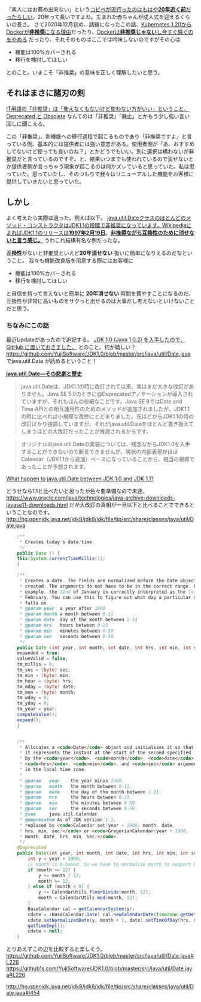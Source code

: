 「素人にはお薦め出来ない」という[コピペが流行ったのはもはや**20年近く前**だったらしい](https://www.buzzfeed.com/jp/takumiharimaya/yoshinoya-copipe)。20年って長いですよね。生まれた赤ちゃんが成人式を迎えるくらいの長さ。
さて2020年12月初め、話題になったこの話、[Kubernetes 1.20からDockerが**非推奨**になる理由](https://blog.inductor.me/entry/2020/12/03/061329)だったり、[Dockerは**非推奨じゃない**し今すぐ騒ぐのをやめろ](https://jaco.udcp.info/entry/2020/12/03/172843) だったり、それそのものはここでは吟味しないのですがその心は

- 機能は100%カバーされる
- 移行を検討してほしい

とのこと。いまこそ「非推奨」の意味を正しく理解したいと思う。

## それはまさに諸刃の剣

[IT用語の「非推奨」は「使えなくもないけど使わない方がいい」ということ。](https://eigobu.jp/magazine/suishou#:~:text=%E5%BE%AE%E5%A6%99%E3%81%AB%E9%81%95%E3%81%86%E3%80%8D-,IT%E7%94%A8%E8%AA%9E%E3%81%AE%E3%80%8C%E9%9D%9E%E6%8E%A8%E5%A5%A8%E3%80%8D%E3%81%AF%E3%80%8C%E4%BD%BF%E3%81%88%E3%81%AA%E3%81%8F%E3%82%82,%E6%96%B9%E3%81%8C%E3%81%84%E3%81%84%E3%80%8D%E3%81%A8%E3%81%84%E3%81%86%E3%81%93%E3%81%A8&text=%E3%80%8C%E9%9D%9E%E6%8E%A8%E5%A5%A8%E3%80%8D%E3%81%A8%E3%81%AF%E3%80%81,%E3%81%A8%E3%81%84%E3%81%86%E6%84%8F%E5%91%B3%E3%81%AE%E8%A8%80%E8%91%89%E3%81%A7%E3%81%99%E3%80%82)
[Deprecated と Obsolete](https://blog.cles.jp/item/6357) なんてのは「非推奨」「廃止」とかもう少し強い言い回しに聞こえる。 

この「非推奨」、新機能への移行過程で起こるものであり「非推奨ですよ」と言っている側、基本的には提供者には強い意志がある。使用者側が「あ、おすすめしてないけど使っても良いのね？」とかどうでもいい。別に選択は構わないが非推奨だと言っているのですぞ。と、結果いつまでも使われているので消せないとか提供者側が言っちゃう現象が起こるのは何かズレていると思っていた。私は思っていた。思っていたし、そのつもりで我々はリニューアルした機能をお客様に提供していきたいと思っていた。

## しかし
よく考えたら実際は違った。例えば以下。
[java.util.Dateクラスのほとんどのメソッド・コンストラクタはJDK1.1の段階で非推奨になっています。WikipediaによればJDK1.1のリリースは**1997年2月19日**](https://teratail.com/questions/28479)。**[非推奨ながら互換性のために消せないと言う感じ。](http://www.coppermine.jp/docs/programming/2011/12/java-util-date.html)** うわこれ結構有名な例だったな。


**互換性**がないと非推奨といえど**20年消せない** 扱いに簡単になりえるのだなということ。
我々も機能改良版を用意する際にはお客様に

- 機能は100%カバーされる
- 移行を検討してほしい

と自信を持って言えないと簡単に **20年消せない** 時間を費やすことになるのだ。
互換性が非常に高いものをサクっと出せるのは大事だし考えないといけないことだと思う。

### ちなみにこの話
最近Updateがあったので追記する。
[JDK 1.0 (Java 1.0.2) を入手したので、GitHub に置いておきました。](https://qiita.com/YujiSoftware/items/96df259fe51d56a94a43) とのこと。何が嬉しい？
https://github.com/YujiSoftware/JDK1.0/blob/master/src/java/util/Date.java
でjava.util.Date が読めるということ！

**[java.util.Date―その悲劇と歴史](https://www.coppermine.jp/note/2019/01/java-util-date/)**

> java.util.Dateは、JDK1.1の時に改訂されて以来、実はまだ大きな改訂がありません。Java SE 5.0のときに@Deprecatedアノテーションが導入されていますが、それもほんの些細なことです。Java SE 8ではDate and Time APIとの相互運用性のためのメソッドが追加されましたが、JDK1.1の時に比べれば小規模な改修にとどまりました。先ほどからJDK1.1の時の改訂ばかり強調していますが、それがjava.util.Dateをほとんど書き換えてしまうほどの大改訂だったことが推測されるからです。

> オリジナルのjava.util.Dateの実装については、残念ながらJDK1.0を入手することができないので断言できませんが、現状の内部表現がほぼCalendar（JDK1.1から追加）ベースになっていることから、相当の規模であったことが予想されます。

[What happen to java.util.Date between JDK 1.0 and JDK 1.1?](http://www.experts123.com/q/what-happen-to-java.util.date-between-jdk-1.0-and-jdk-1.1.html)

どうせなら1.1と比べたいと思ったが色々要準備なので未達。
https://www.oracle.com/java/technologies/java-archive-downloads-javase11-downloads.html
だが大改訂の真相が一旦以下と比べることでできるということなのです。
http://hg.openjdk.java.net/jdk8/jdk8/jdk/file/tip/src/share/classes/java/util/Date.java


```JDK1.1.java
    /**
     * Creates today's date/time.
     */
    public Date () {
	this(System.currentTimeMillis());
    }
```



```JDK1.1.java
    /**
     * Creates a date. The fields are normalized before the Date object is
     * created. The arguments do not have to be in the correct range. For
     * example, the 32nd of January is correctly interpreted as the 1st of
     * February. You can use this to figure out what day a particular date
     * falls on.
     * @param year	a year after 1900
     * @param month	a month between 0-11
     * @param date	day of the month between 1-31
     * @param hrs	hours between 0-23
     * @param min	minutes between 0-59
     * @param sec	seconds between 0-59
     */
    public Date (int year, int month, int date, int hrs, int min, int sec) {
	expanded = true;
	valueValid = false;
	tm_millis = 0;
	tm_sec = (byte) sec;
	tm_min = (byte) min;
	tm_hour = (byte) hrs;
	tm_mday = (byte) date;
	tm_mon = (byte) month;
	tm_wday = 0;
	tm_yday = 0;
	tm_year = year;
	computeValue();
	expand();
    }
```


```JDK8.java

    /**
     * Allocates a <code>Date</code> object and initializes it so that
     * it represents the instant at the start of the second specified
     * by the <code>year</code>, <code>month</code>, <code>date</code>,
     * <code>hrs</code>, <code>min</code>, and <code>sec</code> arguments,
     * in the local time zone.
     *
     * @param   year    the year minus 1900.
     * @param   month   the month between 0-11.
     * @param   date    the day of the month between 1-31.
     * @param   hrs     the hours between 0-23.
     * @param   min     the minutes between 0-59.
     * @param   sec     the seconds between 0-59.
     * @see     java.util.Calendar
     * @deprecated As of JDK version 1.1,
     * replaced by <code>Calendar.set(year + 1900, month, date,
     * hrs, min, sec)</code> or <code>GregorianCalendar(year + 1900,
     * month, date, hrs, min, sec)</code>.
     */
    @Deprecated
    public Date(int year, int month, int date, int hrs, int min, int sec) {
        int y = year + 1900;
        // month is 0-based. So we have to normalize month to support Long.MAX_VALUE.
        if (month >= 12) {
            y += month / 12;
            month %= 12;
        } else if (month < 0) {
            y += CalendarUtils.floorDivide(month, 12);
            month = CalendarUtils.mod(month, 12);
        }
        BaseCalendar cal = getCalendarSystem(y);
        cdate = (BaseCalendar.Date) cal.newCalendarDate(TimeZone.getDefaultRef());
        cdate.setNormalizedDate(y, month + 1, date).setTimeOfDay(hrs, min, sec, 0);
        getTimeImpl();
        cdate = null;
    }
```

とりあえずこの辺を比較すると楽しそう。
https://github.com/YujiSoftware/JDK1.0/blob/master/src/java/util/Date.java#L226
https://github1s.com/YujiSoftware/JDK1.0/blob/master/src/java/util/Date.java#L226

http://hg.openjdk.java.net/jdk8/jdk8/jdk/file/tip/src/share/classes/java/util/Date.java#l454

